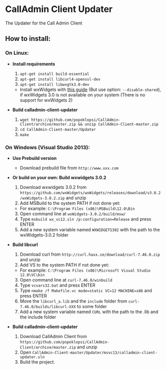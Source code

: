CallAdmin Client Updater
==========

The Updater for the Call Admin Client

## How to install: ##

### On Linux: ###
- **Install requirements**
  1. `apt-get install build-essential`
  2. `apt-get install libcurl4-openssl-dev`
  3. `apt-get install libwxgtk3.0-dev`
    - Install wxWidgets with [this guide](https://wiki.wxwidgets.org/Compiling_and_getting_started) (But use option: `--disable-shared`), if wxWidgets 3.0 is not available on your system (There is no support for wxWidgets 2)

- **Build calladmin-client-updater**
  1. `wget https://github.com/popoklopsi/CallAdmin-Client/archive/master.zip && unzip CallAdmin-Client-master.zip`
  2. `cd CallAdmin-Client-master/Updater`
  3. `make`

### On Windows (Visual Studio 2013): ###
- **Use Prebuild version**
  - Download prebuild file from `http://www.xxx.com`
  
- **Or build on your own: Build wxwidgets 3.0.2**
  1. Download wxwidgets 3.0.2 from `https://github.com/wxWidgets/wxWidgets/releases/download/v3.0.2/wxWidgets-3.0.2.zip` and unzip
  2. Add MSBuild to the system PATH if not done yet:
    - For example: `C:\Program Files (x86)\MSBuild\12.0\Bin` 
  3. Open command line at `wxWidgets-3.0.2/build/msw/`
  4. Type `msbuild wx_vc12.sln /p:configuration=Release` and press ENTER
  5. Add a new system variable named `WXWIDGETS302` with the path to the wxWidgets-3.0.2 folder
  
- **Build libcurl**
  1. Download curl from `http://curl.haxx.se/download/curl-7.46.0.zip` and unzip
  2. Add VS to the system PATH if not done yet:
    - For example: `C:\Program Files (x86)\Microsoft Visual Studio 12.0\VC\bin` 
  3. Open command line at `curl-7.46.0/winbuild`
  4. Type `vcvars32.bat` and press ENTER
  5. Type `nmake /f Makefile.vc mode=static VC=12 MACHINE=x86` and press ENTER
  6. Move the `libcurl_a.lib` and the `include` folder from `curl-7.46.0/builds/libcurl-XXX` to some folder
  7. Add a new system variable named `CURL` with the path to the .lib and the include folder

- **Build calladmin-client-updater**
  1. Download CallAdmin Client from `https://github.com/popoklopsi/CallAdmin-Client/archive/master.zip` and unzip
  2. Open `CallAdmin-Client-master/Updater/msvc13/calladmin-client-updater.sln` 
  3. Build the project.